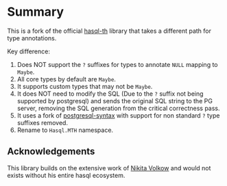 # Summary

This is a fork of the official [hasql-th](https://github.com/nikita-volkow/hasql-th) library that takes a different
path for type annotations.

Key difference:

1. Does NOT support the `?` suffixes for types to annotate `NULL` mapping to `Maybe`.
2. All core types by default are `Maybe`.
3. It supports custom types that may not be `Maybe`.
4. It does NOT need to modify the SQL (Due to the `?` suffix not being supported by postgresql) and sends the
   original SQL string to the PG server, removing the SQL generation from the critical correctness pass.
5. It uses a fork of [postgresql-syntax](https://github.com/nikita-volkow/postgresql-syntax) with support
   for non standard `?` type suffixes removed.
6. Rename to `Hasql.MTH` namespace.

## Acknowledgements

This library builds on the extensive work of [Nikita Volkow](https://github.com/nikita-volkow) and would not
exists without his entire hasql ecosystem.
